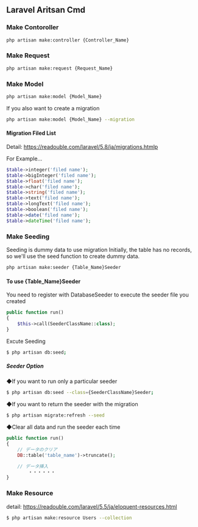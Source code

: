 ## Laravel Aritsan Cmd

### Make Contoroller

```bash
php artisan make:controller {Controller_Name}
```

### Make Request

```bash
php artisan make:request {Request_Name}
```

### Make Model

```bash
php artisan make:model {Model_Name}
```

If you also want to create a migration

```bash
php artisan make:model {Model_Name} --migration
```


#### Migration Filed List
Detail: https://readouble.com/laravel/5.8/ja/migrations.htmlp

For Example...
```php
$table->integer('filed name');
$table->bigInteger('filed name');
$table->float('filed name');
$table->char('filed name');
$table->string('filed name');
$table->text('filed name');
$table->longText('filed name');
$table->boolean('filed name');
$table->date('filed name');
$table->dateTime('filed name');
```

### Make Seeding

Seeding is dummy data to use migration
Initially, the table has no records, so we'll use the seed function to create dummy data.

```bash
php artisan make:seeder {Table_Name}Seeder
```

#### To use {Table_Name}Seeder
You need to register with DatabaseSeeder to execute the seeder file you created

```php
public function run()
{
    $this->call(SeederClassName::class);
}
```

Excute Seeding
```bash
$ php artisan db:seed;
```

##### Seeder Option
◆If you want to run only a particular seeder

```bash
$ php artisan db:seed --class={SeederClassName}Seeder;
```

◆If you want to return the seeder with the migration

```bash
$ php artisan migrate:refresh --seed
```

◆Clear all data and run the seeder each time

```php
public function run()
{
    // データのクリア
    DB::table('table_name')->truncate();

    // データ挿入
        ・・・・・・
}
```

### Make Resource
detail: https://readouble.com/laravel/5.5/ja/eloquent-resources.html

```bash
$ php artisan make:resource Users --collection
```
